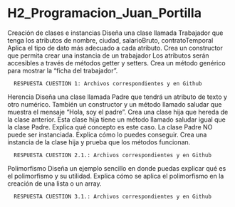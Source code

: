 # H2_Programacion_Juan_Portilla

Creación de clases e instancias
Diseña una clase llamada Trabajador que tenga los atributos de nombre, ciudad, salarioBruto, contratoTemporal
Aplica el tipo de dato más adecuado a cada atributo.
Crea un constructor que permita crear una instancia de un trabajador
Los atributos serán accesibles a través de métodos getter y setters.
Crea un método genérico para mostrar la “ficha del trabajador”. 

      RESPUESTA CUESTION 1: Archivos correspondientes y en Github

Herencia
Diseña una clase llamada Padre que tendrá un atributo de texto y otro numérico. También un constructor y un método llamado saludar que muestra el mensaje “Hola, soy el padre”.
Crea una clase hija que hereda de la clase anterior. Esta clase hija tiene un método llamado saludar igual que la clase Padre. Explica qué concepto es este caso.
La clase Padre NO puede ser instanciada. Explica cómo lo puedes conseguir.
Crea una instancia de la clase hija y prueba que los métodos funcionan. 

      RESPUESTA CUESTION 2.1.: Archivos correspondientes y en Github

Polimorfismo
Diseña un ejemplo sencillo en donde puedas explicar qué es el polimorfismo y su utilidad.
Explica cómo se aplica el polimorfismo en la creación de una lista o un array. 

      RESPUESTA CUESTION 3.1.: Archivos correspondientes y en Github
